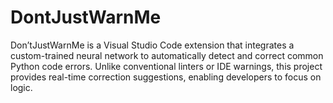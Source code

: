 # DontJustWarnMe
Don’tJustWarnMe is a Visual Studio Code extension that integrates a custom-trained neural network to automatically detect and correct common Python code errors.   Unlike conventional linters or IDE warnings, this project provides real-time correction suggestions, enabling developers to focus on logic. 
